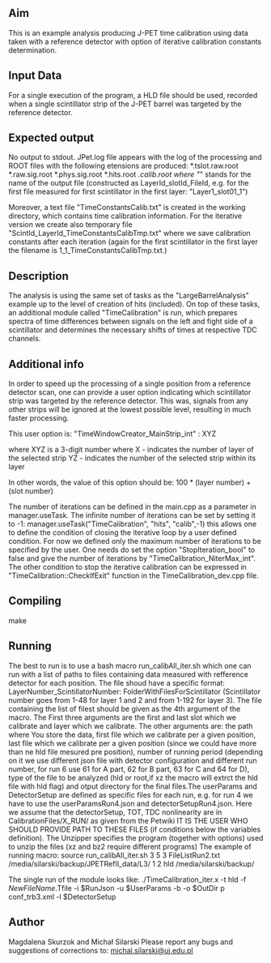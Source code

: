 Aim
---
This is an example analysis producing J-PET time calibration using data taken with a reference detector with option of iterative calibration constants determination. 

Input Data
-----------
For a single execution of the program, a HLD file should be used, recorded when a single scintillator strip of the J-PET barrel was targeted by the reference detector.

Expected output
---------------
No output to stdout.
JPet.log file appears with the log of the processing and ROOT files with the following etensions are produced:
 *.tslot.raw.root
 *.raw.sig.root
 *.phys.sig.root
 *.hits.root
 *.calib.root
where "*" stands for the name of the output file (constructed as LayerId_slotId_FileId, e.g. for the first file measured for first scintillator in the first layer: "Layer1_slot01_1")

Moreover, a text file "TimeConstantsCalib.txt" is created in the working directory, which contains time calibration information.
For the iterative version we create also temporary file "ScintId_LayerId_TimeConstantsCalibTmp.txt" where we save calibration constants after each iteration
(again for the first scintillator in the first layer the filename is 1_1_TimeConstantsCalibTmp.txt.)

Description
--------------
The analysis is using the same set of tasks as the "LargeBarrelAnalysis" example up to the level of creation of hits (included). On top of these tasks, an additional module called
"TimeCalibration" is run, which prepares spectra of time differences between signals on the left and fight side of a scintillator and determines the necessary shifts of
times at respective TDC channels.

Additional info
--------------
In order to speed up the processing of a single position from a reference detector scan, one can provide a user option indicating which scintillator strip was targeted by the reference detector.
This was, signals from any other strips will be ignored at the lowest possible level, resulting in much faster processing.

This user option is:
"TimeWindowCreator_MainStrip_int" : XYZ

where XYZ is a 3-digit number where
X - indicates the number of layer of the selected strip
YZ - indicates the number of the selected strip within its layer

In other words, the value of this option should be:
100 * (layer number) + (slot number)

The number of iterations can be defined in the main.cpp as a parameter in manager.useTask. The infinite number of iterations can be set by setting it to -1:
 manager.useTask("TimeCalibration", "hits", "calib",-1)
this allows one to define the condition of closing the iterative loop by a user defined condition. For now we defined only the maximum number of iterations
to be specified by the user. One needs do set the option "StopIteration_bool" to false and give the number of iterations by "TimeCalibration_NiterMax_int".
The other condition to stop the iterative calibration can be expressed in "TimeCalibration::CheckIfExit" function in the TimeCalibration_dev.cpp file.

Compiling 
------------
make

Running
------------
The best to run is to use a bash macro run_calibAll_iter.sh which one can run with a list of paths to files containing data measured with refference detector for each position.
The file shoud have a specific format: LayerNumber_ScintillatorNumber: FolderWithFilesForScintillator (Scintillator number goes from 1-48 for layer 1 and 2 and  from 1-192
for layer 3). The file containing the list of filest should be given as the 4th argument of the macro. The First three arguments are the first and last slot which we calibrate
and layer which we calibrate. The other arguments are: the path where You store the data, first file which we calibrate per a given position, last file which we calibrate per
a given position (since we could have more than ne hld file mesured pre position), number of running period (depending on it we use different json file with detector configuration
and different run number, for run 6 use 61 for A part, 62 for B part, 63 for C and 64 for D), type of the file to be analyzed (hld or root,if xz the macro will extrct the hld file
with hld flag) and otput directory for the final files.The userParams and DetectorSetup are defined as specific files for each run, e.g. for run 4 we have to use
the userParamsRun4.json and detectorSetupRun4.json. Here we assume that the detectorSetup, TOT, TDC nonlinearity are in CalibrationFiles/X_RUN/ as given from the Petwiki
IT IS THE USER WHO SHOULD PROVIDE PATH TO THESE FILES (if conditions below the variables definition). 
The Unzipper specifies the program (together with options) used  to unzip the files (xz and bz2 require different programs)
The example of running macro:
source run_calibAll_iter.sh 3 5 3 FileListRun2.txt /media/silarski/backup/JPETRefII_data/L3/ 1 2 hld /media/silarski/backup/

The single run of the module looks like:
./TimeCalibration_iter.x -t hld -f $NewFileName.$Tfile -i $RunJson -u $UserParams -b -o $OutDir p conf_trb3.xml -l $DetectorSetup

Author
------------
Magdalena Skurzok and Michał Silarski
Please report any bugs and suggestions of corrections to: <michal.silarski@uj.edu.pl>

